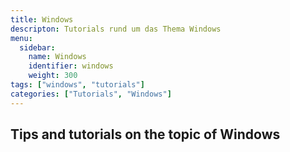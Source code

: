 ```yaml
---
title: Windows
descripton: Tutorials rund um das Thema Windows
menu:
  sidebar:
    name: Windows
    identifier: windows
    weight: 300
tags: ["windows", "tutorials"]
categories: ["Tutorials", "Windows"]
---
```

## Tips and tutorials on the topic of **Windows**